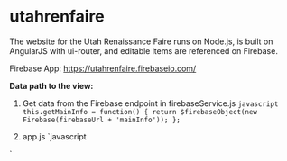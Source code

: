# utahrenfaire
The website for the Utah Renaissance Faire runs on Node.js, is built on AngularJS with ui-router, and editable items are referenced on Firebase.

Firebase App: https://utahrenfaire.firebaseio.com/

**Data path to the view:**

1. Get data from the Firebase endpoint in firebaseService.js 
`javascript
this.getMainInfo = function() {
	return $firebaseObject(new Firebase(firebaseUrl + 'mainInfo'));
};
`

2. app.js
`javascript

`